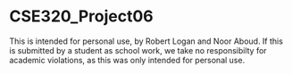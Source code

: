 # CSE320_Project06

This is intended for personal use, by Robert Logan and Noor Aboud. If this is submitted by a student as school work,
we take no responsibilty for academic violations, as this was only intended for personal use.
